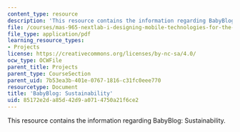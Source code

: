 ```yaml
---
content_type: resource
description: 'This resource contains the information regarding BabyBlog: Sustainability.'
file: /courses/mas-965-nextlab-i-designing-mobile-technologies-for-the-next-billion-users-fall-2008/85172e2da85d42d9a0714750a21f6ce2_MITMAS_965F08_baby_m4.pdf
file_type: application/pdf
learning_resource_types:
- Projects
license: https://creativecommons.org/licenses/by-nc-sa/4.0/
ocw_type: OCWFile
parent_title: Projects
parent_type: CourseSection
parent_uid: 7b53ea3b-401e-0767-1816-c31fc0eee770
resourcetype: Document
title: 'BabyBlog: Sustainability'
uid: 85172e2d-a85d-42d9-a071-4750a21f6ce2
---
```

This resource contains the information regarding BabyBlog: Sustainability.